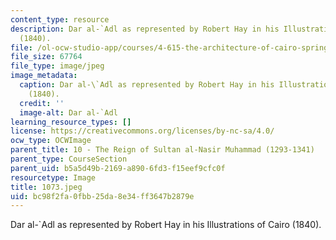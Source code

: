```yaml
---
content_type: resource
description: Dar al-`Adl as represented by Robert Hay in his Illustrations of Cairo
  (1840).
file: /ol-ocw-studio-app/courses/4-615-the-architecture-of-cairo-spring-2002/bc98f2fa0fbb25da8e34ff3647b2879e_1073.jpeg
file_size: 67764
file_type: image/jpeg
image_metadata:
  caption: Dar al-\`Adl as represented by Robert Hay in his Illustrations of Cairo
    (1840).
  credit: ''
  image-alt: Dar al-`Adl
learning_resource_types: []
license: https://creativecommons.org/licenses/by-nc-sa/4.0/
ocw_type: OCWImage
parent_title: 10 - The Reign of Sultan al-Nasir Muhammad (1293-1341)
parent_type: CourseSection
parent_uid: b5a5d49b-2169-a890-6fd3-f15eef9cfc0f
resourcetype: Image
title: 1073.jpeg
uid: bc98f2fa-0fbb-25da-8e34-ff3647b2879e
---
```

Dar al-`Adl as represented by Robert Hay in his Illustrations of Cairo (1840).